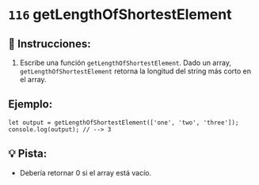 # `116` getLengthOfShortestElement

## 📝 Instrucciones:

1. Escribe una función `getLengthOfShortestElement`. Dado un array, `getLengthOfShortestElement` retorna la longitud del string más corto en el array.

## Ejemplo:

```Js
let output = getLengthOfShortestElement(['one', 'two', 'three']);
console.log(output); // --> 3
```
## 💡 Pista:

+ Debería retornar 0 si el array está vacío.
